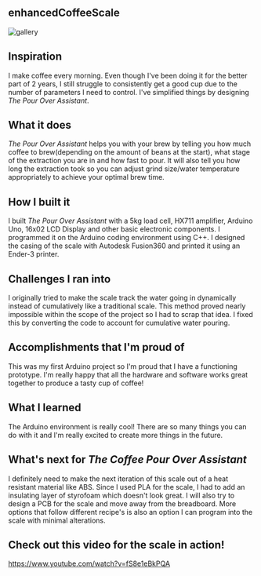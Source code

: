 ## enhancedCoffeeScale

![gallery](https://user-images.githubusercontent.com/75803498/132915022-fcf9fb8c-a2f7-4281-a00f-f921778dc2c9.jpg)

## Inspiration
I make coffee every morning. Even though I've been doing it for the better part of 2 years, I still struggle to consistently get a good cup due to the number of parameters I need to control. I've simplified things by designing _The Pour Over Assistant_.
## What it does
_The Pour Over Assistant_ helps you with your brew by telling you how much coffee to brew(depending on the amount of beans at the start), what stage of the extraction you are in and how fast to pour. It will also tell you how long the extraction took so you can adjust grind size/water temperature appropriately to achieve your optimal brew time.
## How I built it
I built _The Pour Over Assistant_ with a 5kg load cell, HX711 amplifier, Arduino Uno, 16x02 LCD Display and other basic electronic components. I programmed it on the Arduino coding environment using C++. I designed the casing of the scale with Autodesk Fusion360 and printed it using an Ender-3 printer.
## Challenges I ran into
I originally tried to make the scale track the water going in dynamically instead of cumulatively like a traditional scale. This method proved nearly impossible within the scope of the project so I had to scrap that idea. I fixed this by converting the code to account for cumulative water pouring.
## Accomplishments that I'm proud of
This was my first Arduino project so I'm proud that I have a functioning prototype. I'm really happy that all the hardware and software works great together to produce a tasty cup of coffee!
## What I learned
The Arduino environment is really cool! There are so many things you can do with it and I'm really excited to create more things in the future.
## What's next for _The Coffee Pour Over Assistant_
I definitely need to make the next iteration of this scale out of a heat resistant material like ABS. Since I used PLA for the scale, I had to add an insulating layer of styrofoam which doesn't look great. I will also try to design a PCB for the scale and move away from the breadboard. More options that follow different recipe's is also an option I can program into the scale with minimal alterations.

## Check out this video for the scale in action!
https://www.youtube.com/watch?v=fS8e1eBkPQA
